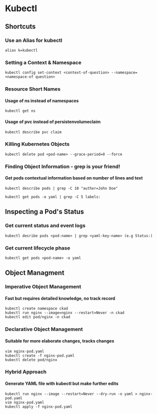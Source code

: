 # Kubectl

## Shortcuts

### Use an Alias for kubectl
```
alias k=kubectl
```
### Setting a Context & Namespace
```
kubectl config set-context <context-of-question> --namespace=<namespace-of question>
```
### Resource Short Names

#### Usage of ns instead of namespaces
```
kubectl get ns
```
#### Usage of pvc instead of persistenvolumeclaim
```
kubectl describe pvc claim
```
### Killing Kubernetes Objects
```
kubectl delete pod <pod-name> --grace-period=0 --force
```
### Finding Object Information - grep is your friend!

#### Get pods contextual information based on number of lines and text
```
kubectl describe pods | grep -C 10 "author=John Doe"
```
```
kubectl get pods -o yaml | grep -C 5 labels:
```


## Inspecting a Pod's Status

### Get current status and event logs
```
kubectl desribe pods <pod-name> | grep <yaml-key-name> (e.g Status:)
```
### Get current lifecycle phase
```
kubectl get pods <pod-name> -o yaml
```

## Object Managment

### Imperative Object Management
#### Fast but requires detailed knowledge, no track record
```
kubectl create namespace ckad
kubectl run nginx --image=nginx --restart=Never -n ckad
kubectl edit pod/nginx -n ckad
```
### Declarative Object Management
#### Suitable for more elaborate changes, tracks changes
```
vim nginx-pod.yaml
kubectl create -f nginx-pod.yaml
kubectl delete pod/nginx
```
### Hybrid Approach
#### Generate YAML file with kubectl but make further edits
```
kubectl run nginx --image --restart=Never --dry-run -o yaml > nginx-pod.yaml
vim nginx-pod.yaml
kubectl apply -f nginx-pod.yaml
```
